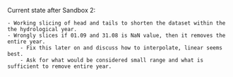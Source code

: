 Current state after Sandbox 2:

	- Working slicing of head and tails to shorten the dataset within the the hydrological year.
	- Wrongly slices if 01.09 and 31.08 is NaN value, then it removes the entire year. 
		- Fix this later on and discuss how to interpolate, linear seems best. 
		- Ask for what would be considered small range and what is sufficient to remove entire year. 

